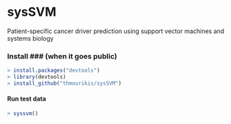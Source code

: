 # sysSVM
Patient-specific cancer driver prediction using support vector machines and systems biology

### Install ### (when it goes public)

```r
> install.packages("devtools")
> library(devtools)
> install_github("thmourikis/sysSVM")
```

#### Run test data ####
```r
> syssvm()
```
